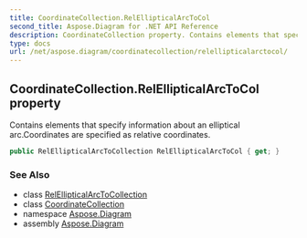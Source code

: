 ```yaml
---
title: CoordinateCollection.RelEllipticalArcToCol
second_title: Aspose.Diagram for .NET API Reference
description: CoordinateCollection property. Contains elements that specify information about an elliptical arc.Coordinates are specified as relative coordinates
type: docs
url: /net/aspose.diagram/coordinatecollection/relellipticalarctocol/
---
```

## CoordinateCollection.RelEllipticalArcToCol property

Contains elements that specify information about an elliptical arc.Coordinates are specified as relative coordinates.

```csharp
public RelEllipticalArcToCollection RelEllipticalArcToCol { get; }
```

### See Also

* class [RelEllipticalArcToCollection](../../relellipticalarctocollection/)
* class [CoordinateCollection](../)
* namespace [Aspose.Diagram](../../coordinatecollection/)
* assembly [Aspose.Diagram](../../../)


